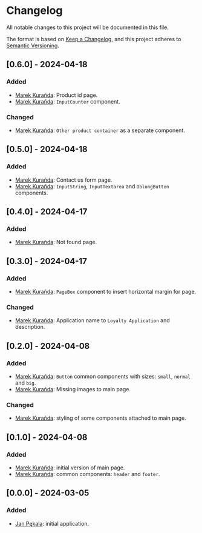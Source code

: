 # Changelog

All notable changes to this project will be documented in this file.

The format is based on [Keep a Changelog](https://keepachangelog.com/en/1.0.0/),
and this project adheres to [Semantic Versioning](https://semver.org/spec/v2.0.0.html).

## [0.6.0] - 2024-04-18
### Added
- [Marek Kurańda](https://github.com/mjkuranda): Product id page.
- [Marek Kurańda](https://github.com/mjkuranda): `InputCounter` component.

### Changed
- [Marek Kurańda](https://github.com/mjkuranda): `Other product container` as a separate component.

## [0.5.0] - 2024-04-18
### Added
- [Marek Kurańda](https://github.com/mjkuranda): Contact us form page.
- [Marek Kurańda](https://github.com/mjkuranda): `InputString`, `InputTextarea` and `OblongButton` components.

## [0.4.0] - 2024-04-17
### Added
- [Marek Kurańda](https://github.com/mjkuranda): Not found page.

## [0.3.0] - 2024-04-17
### Added
- [Marek Kurańda](https://github.com/mjkuranda): `PageBox` component to insert horizontal margin for page.

### Changed
- [Marek Kurańda](https://github.com/mjkuranda): Application name to `Loyalty Application` and description.

## [0.2.0] - 2024-04-08
### Added
- [Marek Kurańda](https://github.com/mjkuranda): `Button` common components with sizes: `small`, `normal` and `big`.
- [Marek Kurańda](https://github.com/mjkuranda): Missing images to main page.

### Changed
- [Marek Kurańda](https://github.com/mjkuranda): styling of some components attached to main page.

## [0.1.0] - 2024-04-08
### Added
- [Marek Kurańda](https://github.com/mjkuranda): initial version of main page.
- [Marek Kurańda](https://github.com/mjkuranda): common components: `header` and `footer`.

## [0.0.0] - 2024-03-05
### Added
- [Jan Pękala](https://github.com/JohnyProduction): initial application.